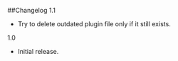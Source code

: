 ##Changelog
1.1
- Try to delete outdated plugin file only if it still exists.

1.0
- Initial release.